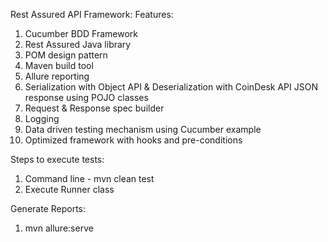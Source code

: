 Rest Assured API Framework:
Features:
1. Cucumber BDD Framework
2. Rest Assured Java library
3. POM design pattern
4. Maven build tool
5. Allure reporting
6. Serialization with Object API & Deserialization with CoinDesk API JSON response using POJO classes
7. Request & Response spec builder
8. Logging
9. Data driven testing mechanism using Cucumber example
10. Optimized framework with hooks and pre-conditions

Steps to execute tests:
1. Command line - mvn clean test
2. Execute Runner class

Generate Reports:
1. mvn allure:serve
